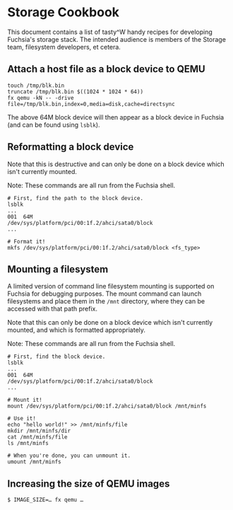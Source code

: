 # Storage Cookbook

This document contains a list of tasty^W handy recipes for developing Fuchsia's storage stack.  The
intended audience is members of the Storage team, filesystem developers, et cetera.

## Attach a host file as a block device to QEMU

```shell
touch /tmp/blk.bin
truncate /tmp/blk.bin $((1024 * 1024 * 64))
fx qemu -kN -- -drive file=/tmp/blk.bin,index=0,media=disk,cache=directsync
```

The above 64M block device will then appear as a block device in Fuchsia (and can be found using
`lsblk`).

## Reformatting a block device

Note that this is destructive and can only be done on a block device which isn't currently mounted.

Note: These commands are all run from the Fuchsia shell.

```shell
# First, find the path to the block device.
lsblk
...
001  64M                                              /dev/sys/platform/pci/00:1f.2/ahci/sata0/block
...

# Format it!
mkfs /dev/sys/platform/pci/00:1f.2/ahci/sata0/block <fs_type>
```

## Mounting a filesystem

A limited version of command line filesystem mounting is supported on Fuchsia for debugging
purposes. The mount command can launch filesystems and place them in the `/mnt` directory, where
they can be accessed with that path prefix.

Note that this can only be done on a block device which isn't currently mounted, and which is
formatted appropriately.

Note: These commands are all run from the Fuchsia shell.

```shell
# First, find the block device.
lsblk
...
001  64M                                              /dev/sys/platform/pci/00:1f.2/ahci/sata0/block
...

# Mount it!
mount /dev/sys/platform/pci/00:1f.2/ahci/sata0/block /mnt/minfs

# Use it!
echo "hello world!" >> /mnt/minfs/file
mkdir /mnt/minfs/dir
cat /mnt/minfs/file
ls /mnt/minfs

# When you're done, you can unmount it.
umount /mnt/minfs
```

## Increasing the size of QEMU images

```shell
$ IMAGE_SIZE=… fx qemu …
```
